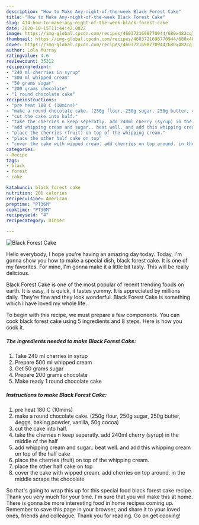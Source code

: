 ```yaml
---
description: "How to Make Any-night-of-the-week Black Forest Cake"
title: "How to Make Any-night-of-the-week Black Forest Cake"
slug: 414-how-to-make-any-night-of-the-week-black-forest-cake
date: 2020-10-15T11:44:42.002Z
image: https://img-global.cpcdn.com/recipes/4603721698770944/680x482cq70/black-forest-cake-recipe-main-photo.jpg
thumbnail: https://img-global.cpcdn.com/recipes/4603721698770944/680x482cq70/black-forest-cake-recipe-main-photo.jpg
cover: https://img-global.cpcdn.com/recipes/4603721698770944/680x482cq70/black-forest-cake-recipe-main-photo.jpg
author: Lola Murray
ratingvalue: 4.6
reviewcount: 35312
recipeingredient:
- "240 ml cherries in syrup"
- "500 ml whipped cream"
- "50 grams sugar"
- "200 grams chocolate"
- "1 round chocolate cake"
recipeinstructions:
- "pre heat 180 C (10mins)"
- "make a round chocolate cake. (250g flour, 250g sugar, 250g butter, 4eggs, baking powder, vanilla, 50g cocoa)"
- "cut the cake into half."
- "take the cherries n keep seperatly. add 240ml cherry (syrup) in the middle of the half"
- "add whipping cream and sugar.. beat well. and add this whipping cream on top of the half cake"
- "place the cherries (fruit) on top of the whipping cream."
- "place the other half cake on top"
- "cover the cake with wipped cream. add cherries on top around. in the middle scrape the chocolate"
categories:
- Recipe
tags:
- black
- forest
- cake

katakunci: black forest cake 
nutrition: 206 calories
recipecuisine: American
preptime: "PT36M"
cooktime: "PT30M"
recipeyield: "4"
recipecategory: Dinner

---
```



![Black Forest Cake](https://img-global.cpcdn.com/recipes/4603721698770944/680x482cq70/black-forest-cake-recipe-main-photo.jpg)

Hello everybody, I hope you're having an amazing day today. Today, I'm gonna show you how to make a special dish, black forest cake. It is one of my favorites. For mine, I'm gonna make it a little bit tasty. This will be really delicious.

Black Forest Cake is one of the most popular of recent trending foods on earth. It is easy, it is quick, it tastes yummy. It is appreciated by millions daily. They're fine and they look wonderful. Black Forest Cake is something which I have loved my whole life.




To begin with this recipe, we must prepare a few components. You can cook black forest cake using 5 ingredients and 8 steps. Here is how you cook it.

<!--inarticleads1-->

##### The ingredients needed to make Black Forest Cake:

1. Take 240 ml cherries in syrup
1. Prepare 500 ml whipped cream
1. Get 50 grams sugar
1. Prepare 200 grams chocolate
1. Make ready 1 round chocolate cake




<!--inarticleads2-->

##### Instructions to make Black Forest Cake:

1. pre heat 180 C (10mins)
1. make a round chocolate cake. (250g flour, 250g sugar, 250g butter, 4eggs, baking powder, vanilla, 50g cocoa)
1. cut the cake into half.
1. take the cherries n keep seperatly. add 240ml cherry (syrup) in the middle of the half
1. add whipping cream and sugar.. beat well. and add this whipping cream on top of the half cake
1. place the cherries (fruit) on top of the whipping cream.
1. place the other half cake on top
1. cover the cake with wipped cream. add cherries on top around. in the middle scrape the chocolate




So that's going to wrap this up for this special food black forest cake recipe. Thank you very much for your time. I'm sure that you will make this at home. There is gonna be more interesting food in home recipes coming up. Remember to save this page in your browser, and share it to your loved ones, friends and colleague. Thank you for reading. Go on get cooking!

